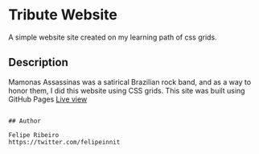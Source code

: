 # Tribute Website

A simple website site created on my learning path of css grids.

## Description

Mamonas Assassinas was a satirical Brazilian rock band, and as a way to honor them, I did this website using CSS grids.
This site was built using GitHub Pages [Live view](https://felipeinnit.github.io/Tribute-Website/)


```

## Author

Felipe Ribeiro
https://twitter.com/felipeinnit
